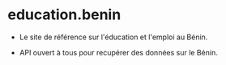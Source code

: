 # education.benin

* Le site de référence sur l'éducation et l'emploi au Bénin.

* API ouvert à tous pour recupérer des données sur le Bénin.


